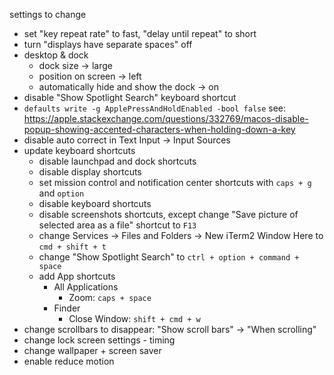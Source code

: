 settings to change

- set "key repeat rate" to fast, "delay until repeat" to short
- turn "displays have separate spaces" off
- desktop & dock
  - dock size -> large
  - position on screen -> left
  - automatically hide and show the dock -> on
- disable "Show Spotlight Search" keyboard shortcut
- `defaults write -g ApplePressAndHoldEnabled -bool false` see: https://apple.stackexchange.com/questions/332769/macos-disable-popup-showing-accented-characters-when-holding-down-a-key
- disable auto correct in Text Input -> Input Sources
- update keyboard shortcuts
  - disable launchpad and dock shortcuts
  - disable display shortcuts
  - set mission control and notification center shortcuts with `caps + g` and `option`
  - disable keyboard shortcuts
  - disable screenshots shortcuts, except change "Save picture of selected area as a file" shortcut to `F13`
  - change Services -> Files and Folders -> New iTerm2 Window Here to `cmd + shift + t`
  - change "Show Spotlight Search" to `ctrl + option + command + space`
  - add App shortcuts
    - All Applications
      - Zoom: `caps + space`
    - Finder
      - Close Window: `shift + cmd + w`
- change scrollbars to disappear: "Show scroll bars" -> "When scrolling"
- change lock screen settings - timing
- change wallpaper + screen saver
- enable reduce motion
